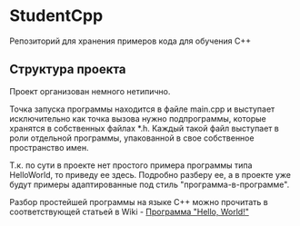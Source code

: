 # StudentCpp
Репозиторий для хранения примеров кода для обучения С++

## Структура проекта
Проект организован немного нетипично.

Точка запуска программы находится в файле main.cpp и выступает исключительно как точка вызова нужно подпрограммы, которые хранятся в собственных файлах *.h. Каждый такой файл выступает в роли отдельной программы, упакованной в свое собственное пространство имен.

Т.к. по сути в проекте нет простого примера программы типа HelloWorld, то приведу ее здесь. Подробно разберу ее, а в проекте уже будут примеры адаптированные под стиль "программа-в-программе".

Разбор простейшей программы на языке С++ можно прочитать в соответствующей статьей в Wiki - [Программа "Hello, World!"](https://github.com/StriderAJR/StudentCpp/wiki/Программа-"Hello,-World!")
